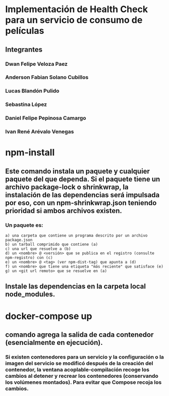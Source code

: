# Implementación de Health Check para un servicio de consumo de películas

## Integrantes

### Dwan Felipe Veloza Paez
### Anderson Fabian Solano Cubillos
### Lucas Blandón Pulido
### Sebastina López
### Daniel Felipe Pepinosa Camargo
### Ivan René Arévalo Venegas


# npm-install

## Este comando instala un paquete y cualquier paquete del que dependa. Si el paquete tiene un archivo package-lock o shrinkwrap, la instalación de las dependencias será impulsada por eso, con un npm-shrinkwrap.json teniendo prioridad si ambos archivos existen. 

### Un paquete es:

    a) una carpeta que contiene un programa descrito por un archivo package.json
    b) un tarball comprimido que contiene (a)
    c) una url que resuelve a (b)
    d) un <nombre> @ <versión> que se publica en el registro (consulte npm-registro) con (c)
    e) un <nombre> @ <tag> (ver npm-dist-tag) que apunta a (d)
    f) un <nombre> que tiene una etiqueta "más reciente" que satisface (e)
    g) un <git url remoto> que se resuelve en (a)
    
  ## Instale las dependencias en la carpeta local node_modules.
  
  # docker-compose up
  
  ## comando agrega la salida de cada contenedor (esencialmente en ejecución).
### Si existen contenedores para un servicio y la configuración o la imagen del servicio se modificó después de la creación del contenedor, la ventana acoplable-compilación recoge los cambios al detener y recrear los contenedores (conservando los volúmenes montados). Para evitar que Compose recoja los cambios.



